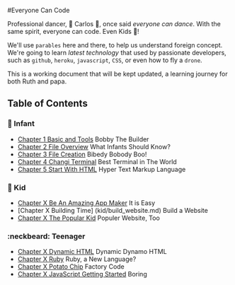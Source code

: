 #Everyone Can Code

Professional dancer, :dancer: Carlos :dancer:, once said _everyone can dance_. 
With the same spirit, everyone can code. Even Kids :two_men_holding_hands:!

We'll use `parables` here and there, to help us understand foreign concept. We're going to learn _latest technology_ that used by passionate developers, such as `github`, `heroku`, `javascript`, `CSS`, or even how to fly a `drone`. 

This is a working document that will be kept updated, a learning journey for both Ruth and papa.

## Table of Contents

### :baby: Infant
* [Chapter 1 Basic and Tools](infant/basic_and_tools.md) Bobby The Builder
* [Chapter 2 File Overview](infant/file_overview.md) What Infants Should Know?
* [Chapter 3 File Creation](infant/file_creation.md) Bibedy Bobody Boo!
* [Chapter 4 Changi Terminal](infant/terminal.md) Best Terminal in The World
* [Chapter 5 Start With HTML](infant/start_with_html.md) Hyper Text Markup Language

### :girl: Kid
* [Chapter X Be An Amazing App Maker](kid/getting_started_as_app_maker.md) It is Easy
* [Chapter X Building Time] (kid/build_website.md) Build a Website 
* [Chapter X The Popular Kid](kid/search_engine_optimization.md) Populer Website, Too


### :neckbeard: Teenager
* [Chapter X Dynamic HTML](teenager/dynamic_html.md) Dynamic Dynamo HTML
* [Chapter X Ruby](teenager/ruby.md) Ruby, a New Language?
* [Chapter X Potato Chip](teenager/potato_chip.md) Factory Code
* [Chapter X JavaScript Getting Started](teenager/start_with_js.md) Boring
